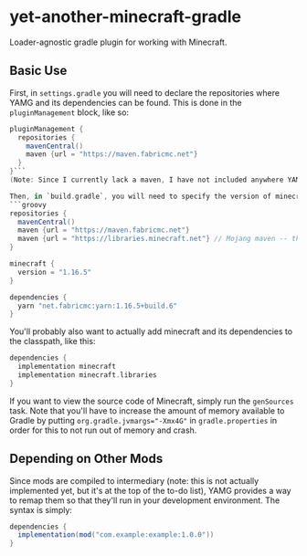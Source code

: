# yet-another-minecraft-gradle
Loader-agnostic gradle plugin for working with Minecraft.

## Basic Use
First, in `settings.gradle` you will need to declare the repositories where YAMG and its dependencies can be found. This is done in the `pluginManagement` block, like so:
```groovy
pluginManagement {
  repositories {
    mavenCentral()
    maven {url = "https://maven.fabricmc.net"}
  }
}```
(Note: Since I currently lack a maven, I have not included anywhere YAMG itself can be found in this example.)

Then, in `build.gradle`, you will need to specify the version of minecraft, yarn mappings (support for other mapping types is planned), and repositories to resolve Minecraft's dependencies (and the mappings), like so:
```groovy
repositories {
  mavenCentral()
  maven {url = "https://maven.fabricmc.net"}
  maven {url = "https://libraries.minecraft.net"} // Mojang maven -- the only place some of Minecraft's dependencies can be found
}

minecraft {
  version = "1.16.5"
}

dependencies {
  yarn "net.fabricmc:yarn:1.16.5+build.6"
}
```

You'll probably also want to actually add minecraft and its dependencies to the classpath, like this:
```groovy
dependencies {
  implementation minecraft
  implementation minecraft.libraries
}
```

If you want to view the source code of Minecraft, simply run the `genSources` task. Note that you'll have to increase the amount of memory available to Gradle by putting `org.gradle.jvmargs="-Xmx4G"` in `gradle.properties` in order for this to not run out of memory and crash.

## Depending on Other Mods

Since mods are compiled to intermediary (note: this is not actually implemented yet, but it's at the top of the to-do list), YAMG provides a way to remap them so that they'll run in your development environment. The syntax is simply:
```groovy
dependencies {
  implementation(mod("com.example:example:1.0.0"))
}
```

